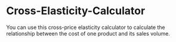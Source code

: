 # Cross-Elasticity-Calculator
You can use this cross-price elasticity calculator to calculate the relationship between the cost of one product and its sales volume.
